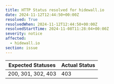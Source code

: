 ```yaml
---
title: HTTP Status resolved for hidewall.io
date: 2024-11-12T12:44:50+00:00Z
resolved: True
resolvedWhen: 2024-11-12T12:44:50+00:00Z
resolvedStartTime: 2024-11-08T11:28:04+00:00Z
severity: notice
affected:
  - hidewall.io
section: issue
---
```


| Expected Statuses | Actual Status  |
|-------------------|----------------|
| 200, 301, 302, 403 | 403 |
